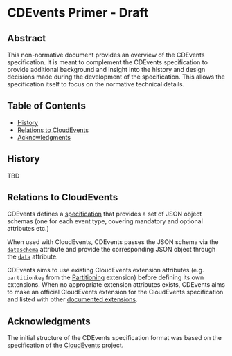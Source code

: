 # CDEvents Primer - Draft

## Abstract

This non-normative document provides an overview of the CDEvents specification. It is meant to complement the CDEvents specification to provide additional background and insight into the history and design decisions made during the development of the specification. This allows the specification itself to focus on the normative technical details.

## Table of Contents

<!-- toc -->
- [History](#history)
- [Relations to CloudEvents](#relations-to-cloudevents)
- [Acknowledgments](#acknowledgments)
<!-- /toc -->

## History

TBD

## Relations to CloudEvents

CDEvents defines a [specification](./cloudevents-binding.md) that provides a set
of JSON object schemas (one for each event type, covering mandatory and optional
attributes etc.)

When used with CloudEvents, CDEvents passes the JSON schema  via the
[`dataschema`](https://github.com/cloudevents/spec/blob/v1.0.1/spec.md#dataschema)
attribute and provide the corresponding JSON object through the
[`data`](https://github.com/cloudevents/spec/blob/v1.0.1/spec.md#event-data)
attribute.

CDEvents aims to use existing CloudEvents extension attributes (e.g.
`partitionkey` from the
[Partitioning](https://github.com/cloudevents/spec/blob/v1.0.1/extensions/partitioning.md)
extension) before defining its own extensions. When no appropriate extension
attributes exists, CDEvents aims to make an official CloudEvents extension for
the CloudEvents specification and listed with other [documented
extensions](https://github.com/cloudevents/spec/blob/v1.0.1/documented-extensions.md).

## Acknowledgments

The initial structure of the CDEvents specification format was based on the specification of the [CloudEvents](https://github.com/cloudevents/spec) project.
